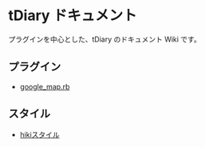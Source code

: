# tDiary ドキュメント

プラグインを中心とした、tDiary のドキュメント Wiki です。

## プラグイン

- [google_map.rb](/plugin/google_map.rb.md)

## スタイル

- [hikiスタイル](/style/hiki.md)
